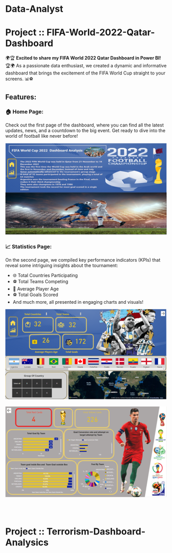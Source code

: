 # Data-Analyst
# Project :: FIFA-World-2022-Qatar-Dashboard
🌍🏆 **Excited to share my FIFA World 2022 Qatar Dashboard in Power BI!** 🏆🌍
As a passionate data enthusiast, we created a dynamic and informative dashboard that brings the excitement of the FIFA World Cup straight to your screens. 📊⚽
## Features:
### 🏠 Home Page:
Check out the first page of the dashboard, where you can find all the latest updates, news, and a countdown to the big event. Get ready to dive into the world of football like never before!
<p align="center">
  <img src="Power BI Qatar Dashboard Analytic/Home page of dashboard FIFA World Cup 2022.PNG" alt="Home page of dashboard FIFA World Cup 2022">
</p>

### 📈 Statistics Page:
On the second page, we compiled key performance indicators (KPIs) that reveal some intriguing insights about the tournament:
- 🌐 Total Countries Participating
- ⚽ Total Teams Competing
- 🎂 Average Player Age
- ⚽ Total Goals Scored
- And much more, all presented in engaging charts and visuals!
<p align="center">
  <img src="Power BI Qatar Dashboard Analytic/Staticics Page of Dashboard FIFA World Cup 2022.PNG" alt="Staticics Page of Dashboard FIFA World Cup 2022">
</p>
<p style="margin-bottom: 20px;" align="center"></p>

<p align="center">
  <img src="Power BI Qatar Dashboard Analytic/Staticis Page part2 of Dashboard FIFA World Cup 2022.PNG" alt="Staticis Page part2 of Dashboard FIFA World Cup 2022">
</p>
<br>
<br>

# Project :: Terrorism-Dashboard-Analysics
